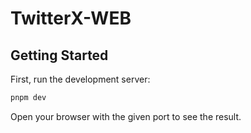 # TwitterX-WEB

## Getting Started

First, run the development server:

```bash
pnpm dev
```

Open your browser with the given port to see the result.
